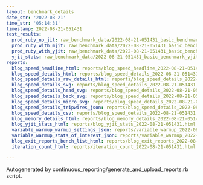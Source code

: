 ```yaml
---
layout: benchmark_details
date_str: '2022-08-21'
time_str: '05:14:31'
timestamp: 2022-08-21-051431
test_results:
  prod_ruby_no_jit: raw_benchmark_data/2022-08-21-051431_basic_benchmark_prod_ruby_no_jit.json
  prod_ruby_with_mjit: raw_benchmark_data/2022-08-21-051431_basic_benchmark_prod_ruby_with_mjit.json
  prod_ruby_with_yjit: raw_benchmark_data/2022-08-21-051431_basic_benchmark_prod_ruby_with_yjit.json
  yjit_stats: raw_benchmark_data/2022-08-21-051431_basic_benchmark_yjit_stats.json
reports:
  blog_speed_headline_html: reports/blog_speed_headline_2022-08-21-051431.html
  blog_speed_details_html: reports/blog_speed_details_2022-08-21-051431.html
  blog_speed_details_raw_details_html: reports/blog_speed_details_2022-08-21-051431.raw_details.html
  blog_speed_details_svg: reports/blog_speed_details_2022-08-21-051431.svg
  blog_speed_details_head_svg: reports/blog_speed_details_2022-08-21-051431.head.svg
  blog_speed_details_back_svg: reports/blog_speed_details_2022-08-21-051431.back.svg
  blog_speed_details_micro_svg: reports/blog_speed_details_2022-08-21-051431.micro.svg
  blog_speed_details_tripwires_json: reports/blog_speed_details_2022-08-21-051431.tripwires.json
  blog_speed_details_csv: reports/blog_speed_details_2022-08-21-051431.csv
  blog_memory_details_html: reports/blog_memory_details_2022-08-21-051431.html
  blog_yjit_stats_html: reports/blog_yjit_stats_2022-08-21-051431.html
  variable_warmup_warmup_settings_json: reports/variable_warmup_2022-08-21-051431.warmup_settings.json
  variable_warmup_stats_of_interest_json: reports/variable_warmup_2022-08-21-051431.stats_of_interest.json
  blog_exit_reports_bench_list_html: reports/blog_exit_reports_2022-08-21-051431.bench_list.html
  iteration_count_html: reports/iteration_count_2022-08-21-051431.html

---
```

Autogenerated by continuous_reporting/generate_and_upload_reports.rb script.
